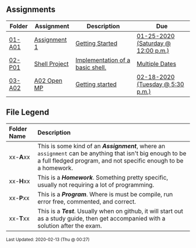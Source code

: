 ## Assignments
| Folder | Assignment | Description | Due|
 | ------------|------------|------------|------------|
 | [01-A01](https://github.com/rugbyprof/5143-Operating-Systems/tree/master/Assignments/01-A01) | [ Assignment 1 ](https://github.com/rugbyprof/5143-Operating-Systems/tree/master/Assignments/01-A01) | [ Getting Started](https://github.com/rugbyprof/5143-Operating-Systems/tree/master/Assignments/01-A01) | [01-25-2020 (Saturday @ 12:00 p.m.)](https://github.com/rugbyprof/5143-Operating-Systems/tree/master/Assignments/01-A01) |
 | [02-P01](https://github.com/rugbyprof/5143-Operating-Systems/tree/master/Assignments/02-P01) | [ Shell Project ](https://github.com/rugbyprof/5143-Operating-Systems/tree/master/Assignments/02-P01) | [ Implementation of a basic shell.](https://github.com/rugbyprof/5143-Operating-Systems/tree/master/Assignments/02-P01) | [Multiple Dates](https://github.com/rugbyprof/5143-Operating-Systems/tree/master/Assignments/02-P01) |
 | [03-A02](https://github.com/rugbyprof/5143-Operating-Systems/tree/master/Assignments/03-A02) | [ A02 Open MP ](https://github.com/rugbyprof/5143-Operating-Systems/tree/master/Assignments/03-A02) | [ Getting started](https://github.com/rugbyprof/5143-Operating-Systems/tree/master/Assignments/03-A02) | [02-18-2020 (Tuesday @ 5:30 p.m.)](https://github.com/rugbyprof/5143-Operating-Systems/tree/master/Assignments/03-A02) |

    
## File Legend

| Folder Name | Description |
|:-----------|:-------------|
|xx-**A**xx | This is some kind of an ***Assignment***, where an `assignment` can be anything that isn't big enough to be a full fledged program, and not specific enough to be a homework. |
|xx-**H**xx | This is a ***Homework***. Something pretty specific, usually not requiring a lot of programming. |
|xx-**P**xx | This is a ***Program***. Where is must be compile, run error free, commented, and correct. |
|xx-**T**xx | This is a ***Test***. Usually when on github, it will start out as a study guide, then get accompanied with a solution after the exam. |

    
<sup>Last Updated: 2020-02-13 (Thu @ 00:27)</sup>
